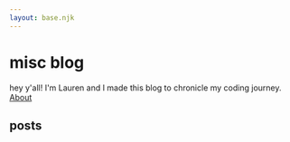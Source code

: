 ```yaml
---
layout: base.njk
---
```


# misc blog

hey y'all! I'm Lauren and I made this blog to chronicle my coding journey. [About](/about/)

## posts
